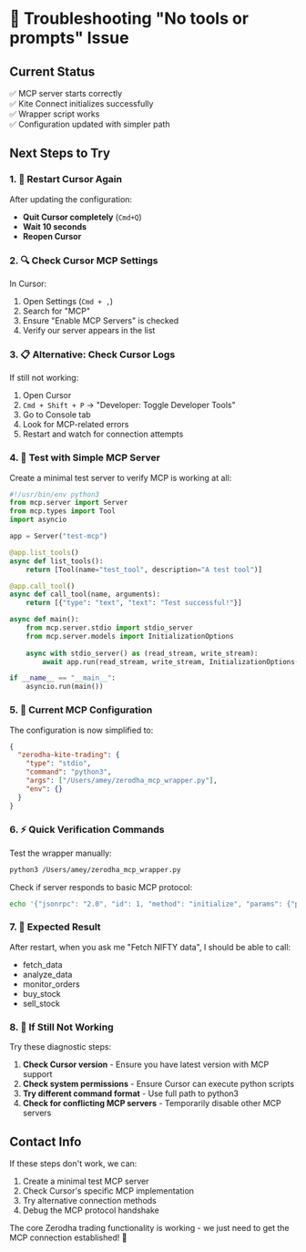 # 🔧 Troubleshooting "No tools or prompts" Issue

## Current Status
✅ MCP server starts correctly  
✅ Kite Connect initializes successfully  
✅ Wrapper script works  
✅ Configuration updated with simpler path  

## Next Steps to Try

### 1. 🔄 Restart Cursor Again
After updating the configuration:
- **Quit Cursor completely** (`Cmd+Q`)
- **Wait 10 seconds**
- **Reopen Cursor**

### 2. 🔍 Check Cursor MCP Settings
In Cursor:
1. Open Settings (`Cmd + ,`)
2. Search for "MCP" 
3. Ensure "Enable MCP Servers" is checked
4. Verify our server appears in the list

### 3. 📋 Alternative: Check Cursor Logs
If still not working:
1. Open Cursor
2. `Cmd + Shift + P` → "Developer: Toggle Developer Tools"
3. Go to Console tab
4. Look for MCP-related errors
5. Restart and watch for connection attempts

### 4. 🧪 Test with Simple MCP Server
Create a minimal test server to verify MCP is working at all:

```python
#!/usr/bin/env python3
from mcp.server import Server
from mcp.types import Tool
import asyncio

app = Server("test-mcp")

@app.list_tools()
async def list_tools():
    return [Tool(name="test_tool", description="A test tool")]

@app.call_tool()
async def call_tool(name, arguments):
    return [{"type": "text", "text": "Test successful!"}]

async def main():
    from mcp.server.stdio import stdio_server
    from mcp.server.models import InitializationOptions
    
    async with stdio_server() as (read_stream, write_stream):
        await app.run(read_stream, write_stream, InitializationOptions())

if __name__ == "__main__":
    asyncio.run(main())
```

### 5. 📁 Current MCP Configuration
The configuration is now simplified to:

```json
{
  "zerodha-kite-trading": {
    "type": "stdio",
    "command": "python3",
    "args": ["/Users/amey/zerodha_mcp_wrapper.py"],
    "env": {}
  }
}
```

### 6. ⚡ Quick Verification Commands

Test the wrapper manually:
```bash
python3 /Users/amey/zerodha_mcp_wrapper.py
```

Check if server responds to basic MCP protocol:
```bash
echo '{"jsonrpc": "2.0", "id": 1, "method": "initialize", "params": {"protocolVersion": "2024-11-05", "capabilities": {}}}' | python3 /Users/amey/zerodha_mcp_wrapper.py
```

### 7. 🎯 Expected Result
After restart, when you ask me "Fetch NIFTY data", I should be able to call:
- fetch_data
- analyze_data 
- monitor_orders
- buy_stock
- sell_stock

### 8. 🚨 If Still Not Working
Try these diagnostic steps:

1. **Check Cursor version** - Ensure you have latest version with MCP support
2. **Check system permissions** - Ensure Cursor can execute python scripts
3. **Try different command format** - Use full path to python3
4. **Check for conflicting MCP servers** - Temporarily disable other MCP servers

## Contact Info
If these steps don't work, we can:
1. Create a minimal test MCP server
2. Check Cursor's specific MCP implementation
3. Try alternative connection methods
4. Debug the MCP protocol handshake

The core Zerodha trading functionality is working - we just need to get the MCP connection established! 🚀
